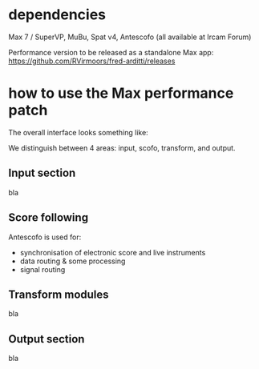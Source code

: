 # dependencies

Max 7 / SuperVP, MuBu, Spat v4, Antescofo (all available at Ircam Forum)

Performance version to be released as a standalone Max app: https://github.com/RVirmoors/fred-arditti/releases

# how to use the Max performance patch

The overall interface looks something like:


We distinguish between 4 areas: input, scofo, transform, and output.

## Input section

bla

## Score following

Antescofo is used for:

* synchronisation of electronic score and live instruments
* data routing & some processing
* signal routing

## Transform modules

bla

## Output section

bla